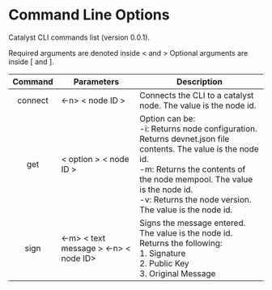 # Command Line Options
Catalyst CLI commands list (version 0.0.1).

Required arguments are denoted inside < and > Optional arguments are inside [ and ].

|  Command  |  Parameters    | Description                                                                           |
|:---------:|----------------|---------------------------------------------------------------------------------------|
|  connect  | <-n> < node ID > | Connects the CLI to a catalyst node. The value is the node id.                        |
|  get      | < option >  < node ID >| Option can be:<br>-i: Returns node configuration. Returns devnet.json file contents. The value is the node id. <br>-m: Returns the contents of the node mempool. The value is the node id.<br>-v: Returns the node version. The value is the node id.|
|  sign     | <-m> < text message > <-n>  < node ID> | Signs the message entered. The value is the node id. Returns the following:<br>1. Signature<br>2. Public Key<br>3. Original Message|